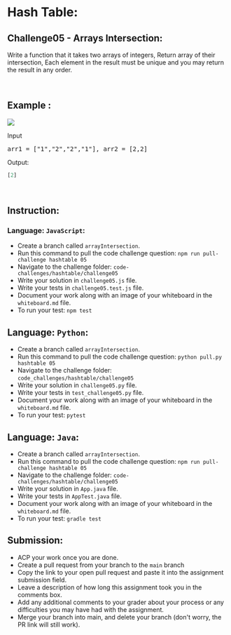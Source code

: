 # Hash Table:

## Challenge05 - Arrays Intersection:

 Write a function that it takes two arrays of integers, Return array of their intersection, Each element in the result must be unique and you may return the result in any order.
<br>

&nbsp;

## Example :
![](/assets/hashTable/arrayIntersection.jpg)

Input
<pre>arr1 = ["1","2","2","1"], arr2 = [2,2]</pre>


Output:
```python
[2]
```
<br>

## Instruction:

### Language: `JavaScript`:

* Create a branch called `arrayIntersection`.
* Run this command to pull the code challenge question: `npm run pull-challenge hashtable 05`
* Navigate to the challenge folder: `code-challenges/hashtable/challenge05`
* Write your solution in `challenge05.js` file.
* Write your tests in `challenge05.test.js` file.
* Document your work along with an image of your whiteboard in the `whiteboard.md` file.
* To run your test: `npm test`

## Language: `Python`:

* Create a branch called `arrayIntersection`.
* Run this command to pull the code challenge question: `python pull.py hashtable 05`
* Navigate to the challenge folder: `code_challenges/hashtable/challenge05`
* Write your solution in `challenge05.py` file.
* Write your tests in `test_challenge05.py` file.
* Document your work along with an image of your whiteboard in the `whiteboard.md` file.
* To run your test: `pytest`

## Language: `Java`:

* Create a branch called `arrayIntersection`.
* Run this command to pull the code challenge question: `npm run pull-challenge hashtable 05`
* Navigate to the challenge folder: `code-challenges/hashtable/challenge05`
* Write your solution in `App.java` file.
* Write your tests in `AppTest.java` file.
* Document your work along with an image of your whiteboard in the `whiteboard.md` file.
* To run your test: `gradle test`

## Submission:
* ACP your work once you are done.
* Create a pull request from your branch to the `main` branch
* Copy the link to your open pull request and paste it into the assignment submission field.
* Leave a description of how long this assignment took you in the comments box.
* Add any additional comments to your grader about your process or any difficulties you may have had with the assignment.
* Merge your branch into main, and delete your branch (don't worry, the PR link will still work).

